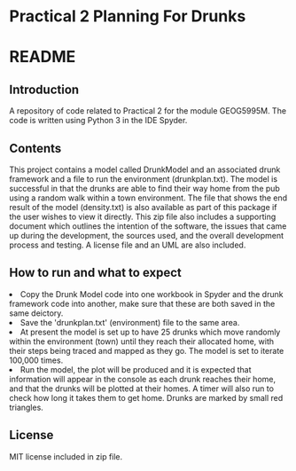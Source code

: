 # Practical 2 Planning For Drunks

<h1> README </h1>

<h2> Introduction </h2>
A repository of code related to Practical 2 for the module GEOG5995M. The code is written using Python 3 in the IDE Spyder. 
 
<h2> Contents </h2>

<p>This project contains a model called DrunkModel and an associated drunk framework and a file to run the environment (drunkplan.txt). The model is successful in that the drunks are able to find their way home from the pub using a random walk within a town environment. The file that shows the end result of the model (density.txt) is also available as part of this package if the user wishes to view it directly. This zip file also includes a supporting document which outlines the intention of the software, the issues that came up during the development, the sources used, and the overall development process and testing. A license file and an UML are also included. </p>

<h2> How to run and what to expect </h2>
<li> Copy the Drunk Model code into one workbook in Spyder and the drunk framework code into another, make sure that these are both saved in the same deictory. </li>
<li> Save the 'drunkplan.txt' (environment) file to the same area. </li>
<li> At present the model is set up to have 25 drunks which move randomly within the environment (town) until they reach their allocated home, with their steps being traced and mapped as they go. The model is set to iterate 100,000 times. </li>
<li> Run the model, the plot will be produced and it is expected that information will appear in the console as each drunk reaches their home, and that the drunks will be plotted at their homes. A timer will also run to check how long it takes them to get home. Drunks are marked by small red triangles. </li>

<h2> License </h2>
MIT license included in zip file.

